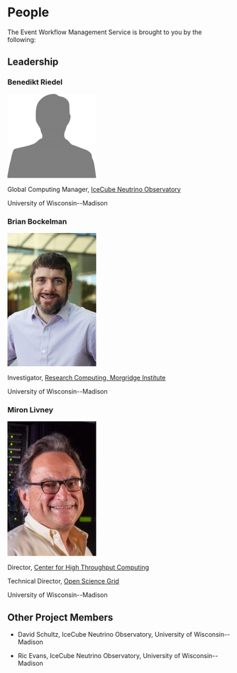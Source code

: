 # People

The Event Workflow Management Service is brought to you by the following:

## Leadership

<div class="leadership" markdown="1">
<div class="person" markdown="1">

### Benedikt Riedel

![Diagram](images/person.png)

Global Computing Manager, [IceCube Neutrino Observatory](https://icecube.wisc.edu)

University of Wisconsin--Madison

</div>

<div class="person leadership" markdown="1">

### Brian Bockelman

![Diagram](images/bockelman.jpg)

Investigator, [Research Computing, Morgridge Institute](https://morgridge.org/research/research-computing/)

University of Wisconsin--Madison

</div>

<div class="person leadership" markdown="1">

### Miron Livney

![Diagram](images/livney.jpg)

Director, [Center for High Throughput Computing](https://chtc.cs.wisc.edu/)

Technical Director, [Open Science Grid](https://opensciencegrid.org/)

University of Wisconsin--Madison

</div>
</div>

## Other Project Members

* David Schultz, IceCube Neutrino Observatory,
  University of Wisconsin--Madison

* Ric Evans, IceCube Neutrino Observatory,
  University of Wisconsin--Madison

